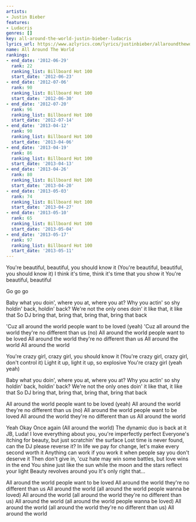 ```yaml
---
artists:
- Justin Bieber
features:
- Ludacris
genres: []
key: all-around-the-world-justin-bieber-ludacris
lyrics_url: https://www.azlyrics.com/lyrics/justinbieber/allaroundtheworld.html
name: All Around The World
rankings:
- end_date: '2012-06-29'
  rank: 22
  ranking_list: Billboard Hot 100
  start_date: '2012-06-23'
- end_date: '2012-07-06'
  rank: 90
  ranking_list: Billboard Hot 100
  start_date: '2012-06-30'
- end_date: '2012-07-20'
  rank: 96
  ranking_list: Billboard Hot 100
  start_date: '2012-07-14'
- end_date: '2013-04-12'
  rank: 90
  ranking_list: Billboard Hot 100
  start_date: '2013-04-06'
- end_date: '2013-04-19'
  rank: 86
  ranking_list: Billboard Hot 100
  start_date: '2013-04-13'
- end_date: '2013-04-26'
  rank: 80
  ranking_list: Billboard Hot 100
  start_date: '2013-04-20'
- end_date: '2013-05-03'
  rank: 74
  ranking_list: Billboard Hot 100
  start_date: '2013-04-27'
- end_date: '2013-05-10'
  rank: 65
  ranking_list: Billboard Hot 100
  start_date: '2013-05-04'
- end_date: '2013-05-17'
  rank: 97
  ranking_list: Billboard Hot 100
  start_date: '2013-05-11'
---
```



You're beautiful, beautiful, you should know it
(You're beautiful, beautiful, you should know it)
I think it's time, think it's time that you show it
You're beautiful, beautiful

Go go go

Baby what you doin', where you at, where you at?
Why you actin' so shy holdin' back, holdin' back?
We're not the only ones doin' it like that, it like that
So DJ bring that, bring that, bring that, bring that back

'Cuz all around the world people want to be loved (yeah)
'Cuz all around the world they're no different than us (no)
All around the world people want to be loved
All around the world they're no different than us
All around the world
All around the world

You're crazy girl, crazy girl, you should know it
(You're crazy girl, crazy girl, don't control it)
Light it up, light it up, so explosive
You're crazy girl (yeah yeah)

Baby what you doin', where you at, where you at?
Why you actin' so shy holdin' back, holdin' back?
We're not the only ones doin' it like that, it like that
So DJ bring that, bring that, bring that, bring that back

All around the world people want to be loved (yeah)
All around the world they're no different than us (no)
All around the world people want to be loved
All around the world they're no different than us
All around the world


Yeah
Okay
Once again
(All around the world)
The dynamic duo is back at it
JB, Luda!
I love everything about you, you're imperfectly perfect
Everyone's itching for beauty, but just scratchin' the surface
Lost time is never found, can the DJ please reverse it?
In life we pay for change, let's make every second worth it
Anything can work if you work it when people say you don't deserve it
Then don't give in, 'cuz hate may win some battles, but love wins in the end
You shine just like the sun while the moon and the stars reflect your light
Beauty revolves around you
It's only right that...


All around the world people want to be loved
All around the world they're no different than us
All around the world (all around the world people wanna be loved)
All around the world (all around the world they're no different than us)
All around the world (all around the world people wanna be loved)
All around the world (all around the world they're no different than us)
All around the world



